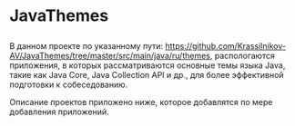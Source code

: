 # JavaThemes</p>
В данном проекте по указанному пути: https://github.com/Krassilnikov-AV/JavaThemes/tree/master/src/main/java/ru/themes, распологаются приложения, в которых рассматриваются основные темы языка Java, такие как Java Core, Java Collection API и др., для более эффективной подготовки к собеседованию.</p> Описание проектов приложено ниже, которое добавлятся по мере добавления приложений.</p>
